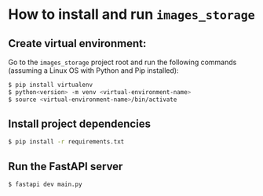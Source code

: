 # How to install and run `images_storage`

## Create virtual environment:

Go to the `images_storage` project root and run the following commands (assuming a Linux OS with Python and Pip installed):

```bash
$ pip install virtualenv
$ python<version> -m venv <virtual-environment-name>
$ source <virtual-environment-name>/bin/activate
```

## Install project dependencies

```bash
$ pip install -r requirements.txt
```

## Run the FastAPI server

```bash
$ fastapi dev main.py
```